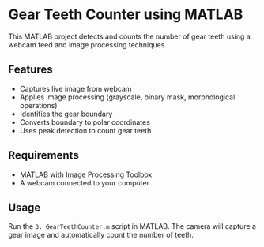 # Gear Teeth Counter using MATLAB

This MATLAB project detects and counts the number of gear teeth using a webcam feed and image processing techniques.

## Features
- Captures live image from webcam
- Applies image processing (grayscale, binary mask, morphological operations)
- Identifies the gear boundary
- Converts boundary to polar coordinates
- Uses peak detection to count gear teeth

## Requirements
- MATLAB with Image Processing Toolbox
- A webcam connected to your computer

## Usage
Run the `3. GearTeethCounter.m` script in MATLAB. The camera will capture a gear image and automatically count the number of teeth.

